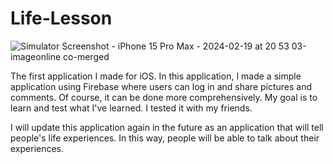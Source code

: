 # Life-Lesson
![Simulator Screenshot - iPhone 15 Pro Max - 2024-02-19 at 20 53 03-imageonline co-merged](https://github.com/abdullaharslan01/Life-Lesson/assets/125302932/8d4ea05b-8935-4bc7-bcf0-c44cf213d34d)

The first application I made for iOS. In this application, I made a simple application using Firebase where users can log in and share pictures and comments. Of course, it can be done more comprehensively. My goal is to learn and test what I've learned. I tested it with my friends.

I will update this application again in the future as an application that will tell people's life experiences. In this way, people will be able to talk about their experiences.
